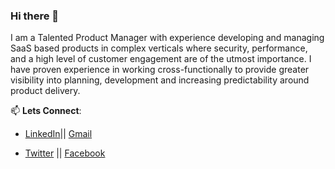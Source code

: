 ### Hi there 👋

I am a Talented Product Manager with experience developing and managing SaaS based products in complex verticals where security, performance, and a high level of customer engagement are of the utmost importance. I have proven experience in working cross-functionally to provide greater visibility into planning, development and increasing predictability around product delivery.


📫 **Lets Connect**:

- [LinkedIn](https://www.linkedin.com/in/charles-mabwa-621322a7/)|| [Gmail](https://mail.google.com/mail/u/0/#inbox?compose=new)


- [Twitter](https://twitter.com/mabwacharles)     || [Facebook](https://www.facebook.com/allan.a.mabwa)
